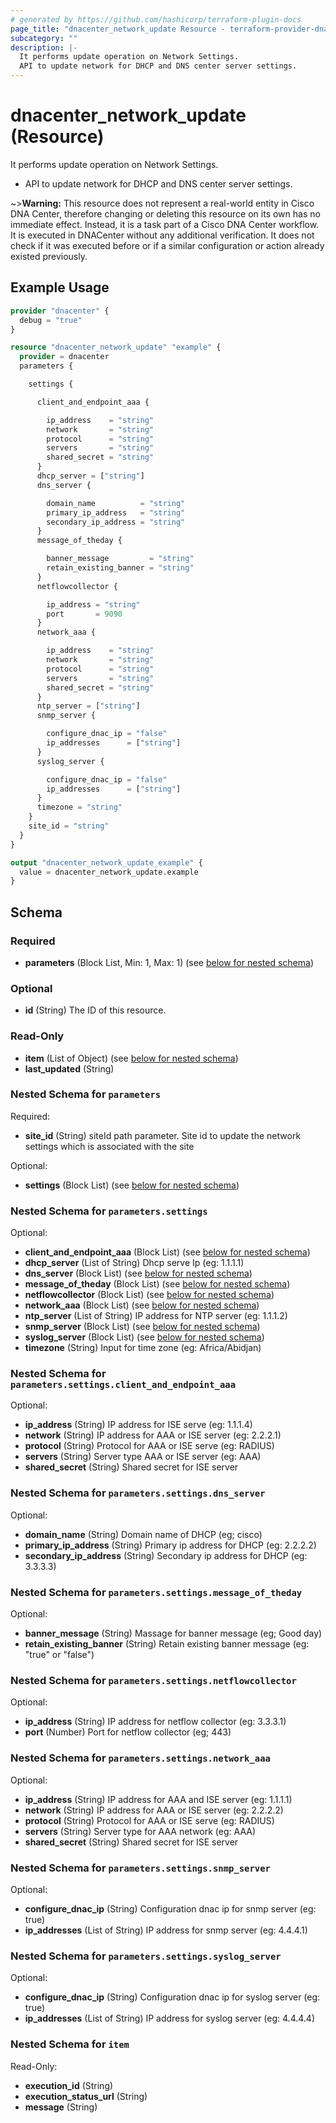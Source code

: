 ```yaml
---
# generated by https://github.com/hashicorp/terraform-plugin-docs
page_title: "dnacenter_network_update Resource - terraform-provider-dnacenter"
subcategory: ""
description: |-
  It performs update operation on Network Settings.
  API to update network for DHCP and DNS center server settings.
---
```


# dnacenter_network_update (Resource)

It performs update operation on Network Settings.

- API to update network for DHCP and DNS center server settings.

~>**Warning:**
This resource does not represent a real-world entity in Cisco DNA Center, therefore changing or deleting this resource on its own has no immediate effect.
Instead, it is a task part of a Cisco DNA Center workflow. It is executed in DNACenter without any additional verification. It does not check if it was executed before or if a similar configuration or action already existed previously.

## Example Usage

```terraform
provider "dnacenter" {
  debug = "true"
}

resource "dnacenter_network_update" "example" {
  provider = dnacenter
  parameters {

    settings {

      client_and_endpoint_aaa {

        ip_address    = "string"
        network       = "string"
        protocol      = "string"
        servers       = "string"
        shared_secret = "string"
      }
      dhcp_server = ["string"]
      dns_server {

        domain_name          = "string"
        primary_ip_address   = "string"
        secondary_ip_address = "string"
      }
      message_of_theday {

        banner_message         = "string"
        retain_existing_banner = "string"
      }
      netflowcollector {

        ip_address = "string"
        port       = 9090
      }
      network_aaa {

        ip_address    = "string"
        network       = "string"
        protocol      = "string"
        servers       = "string"
        shared_secret = "string"
      }
      ntp_server = ["string"]
      snmp_server {

        configure_dnac_ip = "false"
        ip_addresses      = ["string"]
      }
      syslog_server {

        configure_dnac_ip = "false"
        ip_addresses      = ["string"]
      }
      timezone = "string"
    }
    site_id = "string"
  }
}

output "dnacenter_network_update_example" {
  value = dnacenter_network_update.example
}
```

<!-- schema generated by tfplugindocs -->
## Schema

### Required

- **parameters** (Block List, Min: 1, Max: 1) (see [below for nested schema](#nestedblock--parameters))

### Optional

- **id** (String) The ID of this resource.

### Read-Only

- **item** (List of Object) (see [below for nested schema](#nestedatt--item))
- **last_updated** (String)

<a id="nestedblock--parameters"></a>
### Nested Schema for `parameters`

Required:

- **site_id** (String) siteId path parameter. Site id to update the network settings which is associated with the site

Optional:

- **settings** (Block List) (see [below for nested schema](#nestedblock--parameters--settings))

<a id="nestedblock--parameters--settings"></a>
### Nested Schema for `parameters.settings`

Optional:

- **client_and_endpoint_aaa** (Block List) (see [below for nested schema](#nestedblock--parameters--settings--client_and_endpoint_aaa))
- **dhcp_server** (List of String) Dhcp serve Ip (eg: 1.1.1.1)
- **dns_server** (Block List) (see [below for nested schema](#nestedblock--parameters--settings--dns_server))
- **message_of_theday** (Block List) (see [below for nested schema](#nestedblock--parameters--settings--message_of_theday))
- **netflowcollector** (Block List) (see [below for nested schema](#nestedblock--parameters--settings--netflowcollector))
- **network_aaa** (Block List) (see [below for nested schema](#nestedblock--parameters--settings--network_aaa))
- **ntp_server** (List of String) IP address for NTP server (eg: 1.1.1.2)
- **snmp_server** (Block List) (see [below for nested schema](#nestedblock--parameters--settings--snmp_server))
- **syslog_server** (Block List) (see [below for nested schema](#nestedblock--parameters--settings--syslog_server))
- **timezone** (String) Input for time zone (eg: Africa/Abidjan)

<a id="nestedblock--parameters--settings--client_and_endpoint_aaa"></a>
### Nested Schema for `parameters.settings.client_and_endpoint_aaa`

Optional:

- **ip_address** (String) IP address for ISE serve (eg: 1.1.1.4)
- **network** (String) IP address for AAA or ISE server (eg: 2.2.2.1)
- **protocol** (String) Protocol for AAA or ISE serve (eg: RADIUS)
- **servers** (String) Server type AAA or ISE server (eg: AAA)
- **shared_secret** (String) Shared secret for ISE server


<a id="nestedblock--parameters--settings--dns_server"></a>
### Nested Schema for `parameters.settings.dns_server`

Optional:

- **domain_name** (String) Domain name of DHCP (eg; cisco)
- **primary_ip_address** (String) Primary ip address for DHCP (eg: 2.2.2.2)
- **secondary_ip_address** (String) Secondary ip address for DHCP (eg: 3.3.3.3)


<a id="nestedblock--parameters--settings--message_of_theday"></a>
### Nested Schema for `parameters.settings.message_of_theday`

Optional:

- **banner_message** (String) Massage for banner message (eg; Good day)
- **retain_existing_banner** (String) Retain existing banner message (eg: "true" or "false")


<a id="nestedblock--parameters--settings--netflowcollector"></a>
### Nested Schema for `parameters.settings.netflowcollector`

Optional:

- **ip_address** (String) IP address for netflow collector (eg: 3.3.3.1)
- **port** (Number) Port for netflow collector (eg; 443)


<a id="nestedblock--parameters--settings--network_aaa"></a>
### Nested Schema for `parameters.settings.network_aaa`

Optional:

- **ip_address** (String) IP address for AAA and ISE server (eg: 1.1.1.1)
- **network** (String) IP address for AAA or ISE server (eg: 2.2.2.2)
- **protocol** (String) Protocol for AAA or ISE serve (eg: RADIUS)
- **servers** (String) Server type for AAA network (eg: AAA)
- **shared_secret** (String) Shared secret for ISE server


<a id="nestedblock--parameters--settings--snmp_server"></a>
### Nested Schema for `parameters.settings.snmp_server`

Optional:

- **configure_dnac_ip** (String) Configuration dnac ip for snmp server (eg: true)
- **ip_addresses** (List of String) IP address for snmp server (eg: 4.4.4.1)


<a id="nestedblock--parameters--settings--syslog_server"></a>
### Nested Schema for `parameters.settings.syslog_server`

Optional:

- **configure_dnac_ip** (String) Configuration dnac ip for syslog server (eg: true)
- **ip_addresses** (List of String) IP address for syslog server (eg: 4.4.4.4)




<a id="nestedatt--item"></a>
### Nested Schema for `item`

Read-Only:

- **execution_id** (String)
- **execution_status_url** (String)
- **message** (String)



